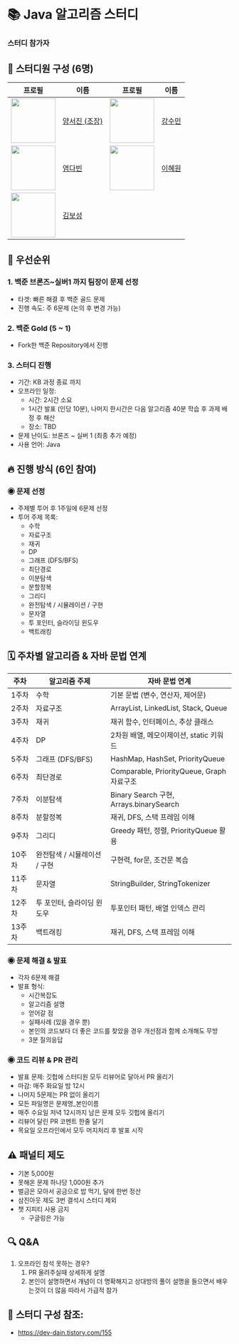 
# 📚 Java 알고리즘 스터디

### 스터디 참가자
## 📌 스터디원 구성 (6명)
| 프로필 | 이름 | 프로필 | 이름 |
|--------|------|--------|------|
| <img src="https://avatars.githubusercontent.com/westjin?v=4" width="100"> | [양서진 (조장)](https://github.com/westjin) | <img src="https://avatars.githubusercontent.com/suminiee?v=4" width="100"> | [강수민](https://github.com/suminiee) |
| <img src="https://avatars.githubusercontent.com/YeomDa?v=4" width="100"> | [염다빈](https://github.com/YeomDa) | <img src="https://avatars.githubusercontent.com/icegosimperson?v=4" width="100"> | [이혜원](https://github.com/icegosimperson) |
| <img src="https://avatars.githubusercontent.com/GreenTea0413?v=4" width="100"> | [김보성](https://github.com/GreenTea0413) |  |  |


## 🔹 우선순위

### 1. 백준 브론즈~실버1 까지 팀장이 문제 선정
- 타겟: 빠른 해결 후 백준 골드 문제 
- 진행 속도: 주 6문제 (논의 후 변경 가능)

### 2. 백준 Gold (5 ~ 1)
- Fork한 백준 Repository에서 진행

### 3. 스터디 진행
- 기간: KB 과정 종료 까지
- 오프라인 일정:
  - 시간: 2시간 소요
  - 1시간 발표 (인당 10분), 나머지 한시간은 다음 알고리즘 40분 학습 후 과제 배정 후 해산
  - 장소: TBD
- 문제 난이도: 브론즈 ~ 실버 1 (최종 추가 예정)
- 사용 언어: Java


## 🔥 진행 방식 (6인 참여)

### ◉ 문제 선정
- 주제별 투어 후 1주일에 6문제 선정
- 투어 주제 목록:
  - 수학
  - 자료구조
  - 재귀
  - DP
  - 그래프 (DFS/BFS)
  - 최단경로
  - 이분탐색
  - 분할정복
  - 그리디
  - 완전탐색 / 시뮬레이션 / 구현
  - 문자열
  - 투 포인터, 슬라이딩 윈도우
  - 백트래킹


## 🗓 주차별 알고리즘 & 자바 문법 연계
| 주차 | 알고리즘 주제 | 자바 문법 연계 |
|----|---------------------|-------------------------------|
| 1주차 | 수학 | 기본 문법 (변수, 연산자, 제어문) |
| 2주차 | 자료구조 | ArrayList, LinkedList, Stack, Queue |
| 3주차 | 재귀 | 재귀 함수, 인터페이스, 추상 클래스 |
| 4주차 | DP | 2차원 배열, 메모이제이션, static 키워드 |
| 5주차 | 그래프 (DFS/BFS) | HashMap, HashSet, PriorityQueue |
| 6주차 | 최단경로 | Comparable, PriorityQueue, Graph 자료구조 |
| 7주차 | 이분탐색 | Binary Search 구현, Arrays.binarySearch |
| 8주차 | 분할정복 | 재귀, DFS, 스택 프레임 이해 |
| 9주차 | 그리디 | Greedy 패턴, 정렬, PriorityQueue 활용 |
| 10주차 | 완전탐색 / 시뮬레이션 / 구현 | 구현력, for문, 조건문 복습 |
| 11주차 | 문자열 | StringBuilder, StringTokenizer |
| 12주차 | 투 포인터, 슬라이딩 윈도우 | 투포인터 패턴, 배열 인덱스 관리 |
| 13주차 | 백트래킹 | 재귀, DFS, 스택 프레임 이해 |


### ◉ 문제 해결 & 발표
- 각자 6문제 해결
- 발표 형식:
  - 시간복잡도
  - 알고리즘 설명
  - 얻어갈 점
  - 실패사례 (있을 경우 뿐)
  -  본인의 코드보다 더 좋은 코드를 찾았을 경우 개선점과 함께 소개해도 무방
  -  3분 질의응답

### ◉ 코드 리뷰 & PR 관리
- 발표 문제: 깃헙에 스터디원 모두 리뷰어로 달아서 PR 올리기
- 마감: 매주 화요일 밤 12시
- 나머지 5문제는 PR 없이 올리기
- 모든 파일명은 문제명_본인이름
- 매주 수요일 저녁 12시까지 남은 문제 모두 깃헙에 올리기
- 리뷰어 달린 PR 코멘트 한줄 달기
- 목요일 오프라인에서 모두 머지처리 후 발표 시작

## ⚠️ 패널티 제도
  - 기본 5,000원
  - 못해온 문제 하나당 1,000원 추가
- 벌금은 모아서 공금으로 밥 먹기, 달에 한번 정산
- 삼진아웃 제도 3번 결석시 스터디 제외
- 챗 지피티 사용 금지
  - 구글링은 가능


## 🔍 Q&A
1. 오프라인 참석 못하는 경우?
    1. PR 올려주실때 상세하게 설명 
    2. 본인이 설명하면서 개념이 더 명확해지고 상대방의 풀이 설명을 들으면서 배우는것이 더 많음 따라서 가급적 참가


## 📂 스터디 구성 참조: 
- https://dev-dain.tistory.com/155
